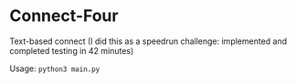 # Connect-Four
Text-based connect
(I did this as a speedrun challenge: implemented and completed testing in 42 minutes)

Usage:
```python3 main.py```
